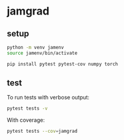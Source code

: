 # jamgrad


## setup
```bash
python -m venv jamenv
source jamenv/bin/activate

pip install pytest pytest-cov numpy torch
```

## test

To run tests with verbose output:
```bash
pytest tests -v
```

With coverage:
```bash
pytest tests --cov=jamgrad
```
